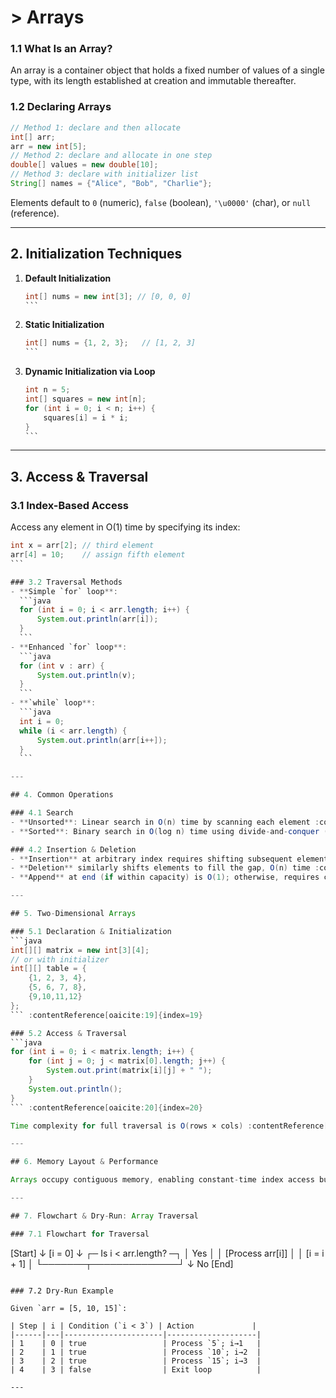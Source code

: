 # > Arrays

### 1.1 What Is an Array?

An array is a container object that holds a fixed number of values of a single type, with its length established at creation and immutable thereafter.

### 1.2 Declaring Arrays

```java
// Method 1: declare and then allocate
int[] arr;
arr = new int[5];
// Method 2: declare and allocate in one step
double[] values = new double[10];
// Method 3: declare with initializer list
String[] names = {"Alice", "Bob", "Charlie"};
```

Elements default to `0` (numeric), `false` (boolean), `'\u0000'` (char), or `null` (reference).

---

## 2. Initialization Techniques

1. **Default Initialization**

   ````java
   int[] nums = new int[3]; // [0, 0, 0]
   ```  
2. **Static Initialization**

   ````java
   int[] nums = {1, 2, 3};   // [1, 2, 3]
   ``` 
3. **Dynamic Initialization via Loop**

   ````java
   int n = 5;
   int[] squares = new int[n];
   for (int i = 0; i < n; i++) {
       squares[i] = i * i;
   }
   ```

---

## 3. Access & Traversal

### 3.1 Index-Based Access

Access any element in O(1) time by specifying its index:

````java
int x = arr[2]; // third element
arr[4] = 10;    // assign fifth element
```   

### 3.2 Traversal Methods  
- **Simple `for` loop**:  
  ```java
  for (int i = 0; i < arr.length; i++) {
      System.out.println(arr[i]);
  }
  ``` 
- **Enhanced `for` loop**:  
  ```java
  for (int v : arr) {
      System.out.println(v);
  }
  ```
- **`while` loop**:  
  ```java
  int i = 0;
  while (i < arr.length) {
      System.out.println(arr[i++]);
  }
  ``` 

---

## 4. Common Operations

### 4.1 Search  
- **Unsorted**: Linear search in O(n) time by scanning each element :contentReference[oaicite:14]{index=14}.  
- **Sorted**: Binary search in O(log n) time using divide-and-conquer (via `Arrays.binarySearch`) :contentReference[oaicite:15]{index=15}.

### 4.2 Insertion & Deletion  
- **Insertion** at arbitrary index requires shifting subsequent elements, O(n) time :contentReference[oaicite:16]{index=16}.  
- **Deletion** similarly shifts elements to fill the gap, O(n) time :contentReference[oaicite:17]{index=17}.  
- **Append** at end (if within capacity) is O(1); otherwise, requires creating a new array and copying, O(n) :contentReference[oaicite:18]{index=18}.

---

## 5. Two-Dimensional Arrays

### 5.1 Declaration & Initialization  
```java
int[][] matrix = new int[3][4];
// or with initializer
int[][] table = {
    {1, 2, 3, 4},
    {5, 6, 7, 8},
    {9,10,11,12}
};
``` :contentReference[oaicite:19]{index=19}  

### 5.2 Access & Traversal  
```java
for (int i = 0; i < matrix.length; i++) {
    for (int j = 0; j < matrix[0].length; j++) {
        System.out.print(matrix[i][j] + " ");
    }
    System.out.println();
}
``` :contentReference[oaicite:20]{index=20}  

Time complexity for full traversal is O(rows × cols) :contentReference[oaicite:21]{index=21}.

---

## 6. Memory Layout & Performance

Arrays occupy contiguous memory, enabling constant-time index access but making size changes expensive :contentReference[oaicite:22]{index=22}. Primitive arrays store raw values; reference arrays store object references on the heap :contentReference[oaicite:23]{index=23}. Cache locality is generally good, benefiting sequential access patterns :contentReference[oaicite:24]{index=24}.

---

## 7. Flowchart & Dry-Run: Array Traversal

### 7.1 Flowchart for Traversal

````

\[Start]
↓
\[i = 0]
↓
┌─ Is i < arr.length? ─┐
│        Yes           │
│ \[Process arr\[i]]     │
│ \[i = i + 1]          │
└───────┬──────────────┘
↓ No
\[End]

```

### 7.2 Dry-Run Example

Given `arr = [5, 10, 15]`:

| Step | i | Condition (`i < 3`) | Action             |
|------|---|----------------------|--------------------|
| 1    | 0 | true                 | Process `5`; i→1   |
| 2    | 1 | true                 | Process `10`; i→2  |
| 3    | 2 | true                 | Process `15`; i→3  |
| 4    | 3 | false                | Exit loop          |

---
